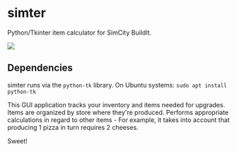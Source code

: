 # simter
Python/Tkinter item calculator for SimCity BuildIt.

![](https://github.com/porkostomus/simter/blob/master/simter.png?raw=true)

## Dependencies

simter runs via the `python-tk` library.
On Ubuntu systems: `sudo apt install python-tk`

This GUI application tracks your inventory and items needed for upgrades.
Items are organized by store where they're produced.
Performs appropriate calculations in regard to other items - 
For example, it takes into account that producing 1 pizza in turn requires 2 cheeses.

Sweet!
